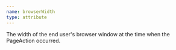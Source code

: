 ```yaml
---
name: browserWidth
type: attribute
---
```


The width of the end user's browser window at the time when the PageAction occurred.